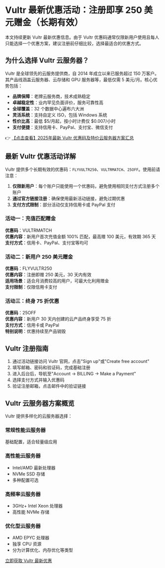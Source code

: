 # Vultr 最新优惠活动：注册即享 250 美元赠金（长期有效）

本文持续更新 Vultr 最新优惠信息。由于 Vultr 优惠码通常仅限新用户使用且每人只能选择一个优惠方案，建议注册前仔细比较，选择最适合的优惠方式。

## 为什么选择 Vultr 云服务器？

Vultr 是全球领先的云服务提供商，自 2014 年成立以来已服务超过 150 万客户。其产品线涵盖云服务器、云存储和 GPU 服务器等，最低仅需 5 美元/月。核心优势包括：

- **品牌保障**：老牌云服务商，技术成熟稳定
- **卓越稳定性**：业内罕见负面评价，服务可靠性高
- **全球覆盖**：32 个数据中心遍布六大洲
- **灵活系统**：支持自定义 ISO，包括 Windows 系统
- **性价比高**：最低 $5/月起，按小时计费仅 $0.007/小时
- **支付便捷**：支持信用卡、PayPal、支付宝、微信支付

👉 [【点击查看】2025年最新 Vultr 优惠码及特价云服务器方案汇总](https://bit.ly/VuLtr)

## 最新 Vultr 优惠活动详解

Vultr 提供多个长期有效的优惠码：`FLYVULTR250`、`VULTRMATCH`、`25OFF`。使用前请注意：

1. **仅限新用户**：每个账户只能使用一个优惠码，避免使用相同支付方式注册多个账户
2. **通过官方链接注册**：确保使用最新活动链接，避免过期优惠
3. **支付方式限制**：部分活动仅支持信用卡或 PayPal 支付

### 活动一：充值匹配赠金

**优惠码**：VULTRMATCH  
**优惠内容**：新用户首次充值金额 100% 匹配，最高赠 100 美元，有效期 365 天  
**支付方式**：信用卡、PayPal、支付宝等均可

### 活动二：新用户 250 美元赠金

**优惠码**：FLYVULTR250  
**优惠内容**：注册即赠 250 美元，30 天内有效  
**适用场景**：适合月消费较高的用户，可最大化利用赠金  
**支付限制**：仅限信用卡支付

### 活动三：终身 75 折优惠

**优惠码**：25OFF  
**优惠内容**：新用户 30 天内创建的云产品终身享受 75 折  
**支付方式**：信用卡或 PayPal  
**特别说明**：优惠持续至产品销毁

## Vultr 注册指南

1. 通过活动链接访问 Vultr 官网，点击"Sign up"或"Create free account"
2. 填写邮箱、密码和验证码，完成基础注册
3. 进入后台后，导航至"Account → BILLING → Make a Payment"
4. 选择支付方式并输入优惠码
5. 验证注册邮箱，点击邮件中的验证链接

## Vultr 云服务器方案概览

Vultr 提供多样化的云服务器选择：

### 常规性能云服务器
基础配置，适合轻量级应用

### 高性能云服务器
- Intel/AMD 最新处理器
- NVMe SSD 存储
- 多种配置可选

### 高频率云服务器
- 3GHz+ Intel Xeon 处理器
- 高性能 NVMe 存储

### 优化型云服务器
- AMD EPYC 处理器
- 独享 CPU 资源
- 分为计算优化、内存优化等类型

[立即获取 Vultr 最新优惠](https://bit.ly/VuLtr)